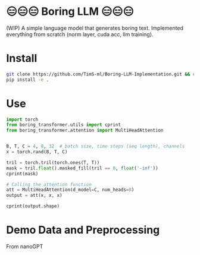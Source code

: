 # 😑😑😑 Boring LLM 😑😑😑 

(WIP) A simple language model that generates boring text. Implemented everything from scratch (norm layer, cuda acc, llm training).


# Install
```bash
git clone https://github.com/TimS-ml/Boring-LLM-Implementation.git && cd Boring-LLM-Implementation
pip install -e .
```


# Use
```python
import torch
from boring_transformer.utils import cprint
from boring_transformer.attention import MultiHeadAttention


B, T, C = 4, 8, 32  # batch size, time steps (seq length), channels
x = torch.rand(B, T, C)

tril = torch.tril(torch.ones(T, T))
mask = tril.float().masked_fill(tril == 0, float('-inf'))
cprint(mask)

# Calling the attention function
att = MultiHeadAttention(d_model=C, num_heads=8)
output = att(x, x, x)

cprint(output.shape)
```


# Demo Data and Preprocessing
From nanoGPT


